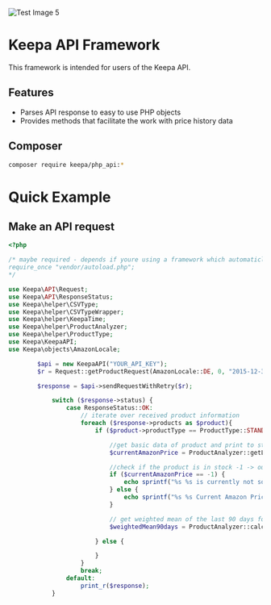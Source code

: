 <!--
  Copyright 2016 Keepa.com - Marius Johann
  
  Licensed under the Apache License, Version 2.0 (the "License");
  you may not use this file except in compliance with the License.
  You may obtain a copy of the License at
  
    http://www.apache.org/licenses/LICENSE-2.0
  
  Unless required by applicable law or agreed to in writing, software
  distributed under the License is distributed on an "AS IS" BASIS,
  WITHOUT WARRANTIES OR CONDITIONS OF ANY KIND, either express or implied.
  See the License for the specific language governing permissions and
  limitations under the License.
-->

![Test Image 5](https://travis-ci.org/keepacom/php_api.svg?branch=master)

Keepa API Framework
==============================

This framework is intended for users of the Keepa API.

<a name="features"></a>Features
--------
* Parses API response to easy to use PHP objects
* Provides methods that facilitate the work with price history data

Composer
-----
```bash
composer require keepa/php_api:*
```

<a name="examples"></a>Quick Example
==============

<a name="examples-keepa-api"></a>Make an API request
---------------------------

```php
<?php

/* maybe required - depends if youre using a framework which automaticly loading this file
require_once "vendor/autoload.php";
*/ 

use Keepa\API\Request;
use Keepa\API\ResponseStatus;
use Keepa\helper\CSVType;
use Keepa\helper\CSVTypeWrapper;
use Keepa\helper\KeepaTime;
use Keepa\helper\ProductAnalyzer;
use Keepa\helper\ProductType;
use Keepa\KeepaAPI;
use Keepa\objects\AmazonLocale;

        $api = new KeepaAPI("YOUR_API_KEY");
        $r = Request::getProductRequest(AmazonLocale::DE, 0, "2015-12-31", "2018-01-01", 0, true, ['B001G73S50']);

        $response = $api->sendRequestWithRetry($r);

			switch ($response->status) {
                case ResponseStatus::OK:
                    // iterate over received product information
                    foreach ($response->products as $product){
                        if ($product->productType == ProductType::STANDARD || $product->productType == ProductType::DOWNLOADABLE) {

                            //get basic data of product and print to stdout
                            $currentAmazonPrice = ProductAnalyzer::getLast($product->csv[CSVType::AMAZON], CSVTypeWrapper::getCSVTypeFromIndex(CSVType::AMAZON));

							//check if the product is in stock -1 -> out of stock
							if ($currentAmazonPrice == -1) {
                                echo sprintf("%s %s is currently not sold by Amazon (out of stock) %s",$product->asin,$product->title,PHP_EOL);
                            } else {
                                echo sprintf("%s %s Current Amazon Price: %s %s",$product->asin,$product->title,$currentAmazonPrice,PHP_EOL);
                            }

							// get weighted mean of the last 90 days for Amazon
							$weightedMean90days = ProductAnalyzer::calcWeightedMean($product->csv[CSVType::AMAZON], KeepaTime::nowMinutes(),90, CSVTypeWrapper::getCSVTypeFromIndex(CSVType::AMAZON));

						} else {

                        }
                    }
					break;
				default:
					print_r($response);
			}
```
